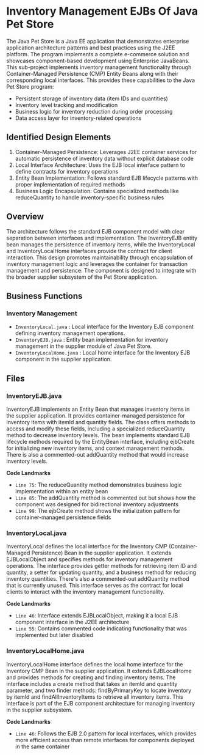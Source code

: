 # Inventory Management EJBs Of Java Pet Store

The Java Pet Store is a Java EE application that demonstrates enterprise application architecture patterns and best practices using the J2EE platform. The program implements a complete e-commerce solution and showcases component-based development using Enterprise JavaBeans. This sub-project implements inventory management functionality through Container-Managed Persistence (CMP) Entity Beans along with their corresponding local interfaces. This provides these capabilities to the Java Pet Store program:

- Persistent storage of inventory data (item IDs and quantities)
- Inventory level tracking and modification
- Business logic for inventory reduction during order processing
- Data access layer for inventory-related operations

## Identified Design Elements

1. Container-Managed Persistence: Leverages J2EE container services for automatic persistence of inventory data without explicit database code
2. Local Interface Architecture: Uses the EJB local interface pattern to define contracts for inventory operations
3. Entity Bean Implementation: Follows standard EJB lifecycle patterns with proper implementation of required methods
4. Business Logic Encapsulation: Contains specialized methods like reduceQuantity to handle inventory-specific business rules

## Overview
The architecture follows the standard EJB component model with clear separation between interfaces and implementation. The InventoryEJB entity bean manages the persistence of inventory items, while the InventoryLocal and InventoryLocalHome interfaces provide the contract for client interaction. This design promotes maintainability through encapsulation of inventory management logic and leverages the container for transaction management and persistence. The component is designed to integrate with the broader supplier subsystem of the Pet Store application.

## Business Functions

### Inventory Management
- `InventoryLocal.java` : Local interface for the Inventory EJB component defining inventory management operations.
- `InventoryEJB.java` : Entity bean implementation for inventory management in the supplier module of Java Pet Store.
- `InventoryLocalHome.java` : Local home interface for the Inventory EJB component in the supplier application.

## Files
### InventoryEJB.java

InventoryEJB implements an Entity Bean that manages inventory items in the supplier application. It provides container-managed persistence for inventory items with itemId and quantity fields. The class offers methods to access and modify these fields, including a specialized reduceQuantity method to decrease inventory levels. The bean implements standard EJB lifecycle methods required by the EntityBean interface, including ejbCreate for initializing new inventory items, and context management methods. There is also a commented-out addQuantity method that would increase inventory levels.

 **Code Landmarks**
- `Line 75`: The reduceQuantity method demonstrates business logic implementation within an entity bean
- `Line 85`: The addQuantity method is commented out but shows how the component was designed for bidirectional inventory adjustments
- `Line 99`: The ejbCreate method shows the initialization pattern for container-managed persistence fields
### InventoryLocal.java

InventoryLocal defines the local interface for the Inventory CMP (Container-Managed Persistence) Bean in the supplier application. It extends EJBLocalObject and specifies methods for inventory management operations. The interface provides getter methods for retrieving item ID and quantity, a setter for updating quantity, and a business method for reducing inventory quantities. There's also a commented-out addQuantity method that is currently unused. This interface serves as the contract for local clients to interact with the inventory management functionality.

 **Code Landmarks**
- `Line 46`: Interface extends EJBLocalObject, making it a local EJB component interface in the J2EE architecture
- `Line 55`: Contains commented code indicating functionality that was implemented but later disabled
### InventoryLocalHome.java

InventoryLocalHome interface defines the local home interface for the Inventory CMP Bean in the supplier application. It extends EJBLocalHome and provides methods for creating and finding inventory items. The interface includes a create method that takes an itemId and quantity parameter, and two finder methods: findByPrimaryKey to locate inventory by itemId and findAllInventoryItems to retrieve all inventory items. This interface is part of the EJB component architecture for managing inventory in the supplier subsystem.

 **Code Landmarks**
- `Line 46`: Follows the EJB 2.0 pattern for local interfaces, which provides more efficient access than remote interfaces for components deployed in the same container

[Generated by the Sage AI expert workbench: 2025-03-29 21:37:00  https://sage-tech.ai/workbench]: #